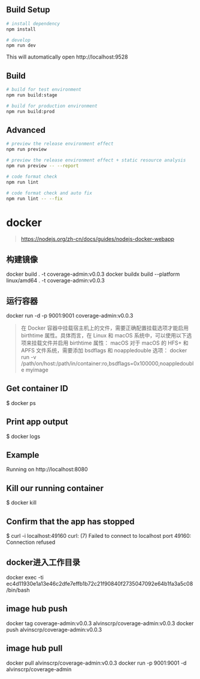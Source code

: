 ## Build Setup

```bash
# install dependency
npm install

# develop
npm run dev
```

This will automatically open http://localhost:9528

## Build

```bash
# build for test environment
npm run build:stage

# build for production environment
npm run build:prod
```

## Advanced

```bash
# preview the release environment effect
npm run preview

# preview the release environment effect + static resource analysis
npm run preview -- --report

# code format check
npm run lint

# code format check and auto fix
npm run lint -- --fix
```

# docker
> https://nodejs.org/zh-cn/docs/guides/nodejs-docker-webapp
## 构建镜像
docker build . -t coverage-admin:v0.0.3
docker buildx build --platform linux/amd64 . -t coverage-admin:v0.0.3
## 运行容器

docker run -d -p 9001:9001  coverage-admin:v0.0.3
>在 Docker 容器中挂载宿主机上的文件，需要正确配置挂载选项才能启用 birthtime 属性。具体而言，在 Linux 和 macOS 系统中，可以使用以下选项来挂载文件并启用 birthtime 属性：
macOS
对于 macOS 的 HFS+ 和 APFS 文件系统，需要添加 bsdflags 和 noappledouble 选项：
docker run -v /path/on/host:/path/in/container:ro,bsdflags=0x100000,noappledouble myimage


## Get container ID
$ docker ps

## Print app output
$ docker logs <container id>

##  Example
Running on http://localhost:8080


##  Kill our running container
$ docker kill <container id>
<container id>
## Confirm that the app has stopped
$ curl -i localhost:49160
curl: (7) Failed to connect to localhost port 49160: Connection refused

## docker进入工作目录
docker exec -ti ec4d11930e1a13e46c2dfe7effb1b72c21f90840f2735047092e64b1fa3a5c08 /bin/bash



## image hub push
docker tag coverage-admin:v0.0.3 alvinscrp/coverage-admin:v0.0.3
docker push alvinscrp/coverage-admin:v0.0.3

## image hub pull
docker pull alvinscrp/coverage-admin:v0.0.3
docker run -p 9001:9001 -d alvinscrp/coverage-admin 